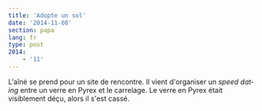 ```yaml
---
title: 'Adopte un sol'
date: '2014-11-08'
section: papa
lang: fr
type: post
2014:
    - '11'
---
```


L'aîné se prend pour un site de rencontre. Il vient d'organiser un <em lang="en">speed dating</em> entre un verre en Pyrex et le carrelage. Le verre en Pyrex était visiblement déçu, alors il s'est cassé.
